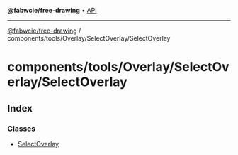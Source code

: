 **@fabwcie/free-drawing** • [API](../../../../../README.md)

***

[@fabwcie/free-drawing](../../../../../README.md) / components/tools/Overlay/SelectOverlay/SelectOverlay

# components/tools/Overlay/SelectOverlay/SelectOverlay

## Index

### Classes

- [SelectOverlay](classes/SelectOverlay.md)
